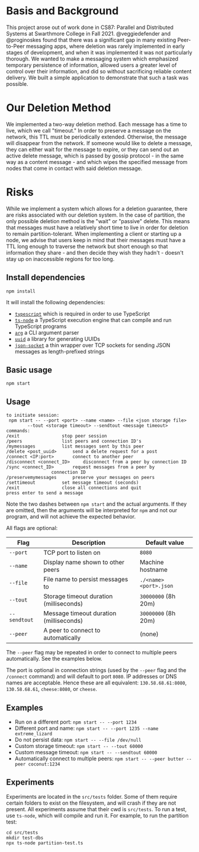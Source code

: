 # Basis and Background

This project arose out of work done in CS87: Parallel and Distributed 
Systems at Swarthmore College in Fall 2021. @veggiedefender and @proginoskes
found that there was a significant gap in many existing Peer-to-Peer messaging
apps, where deletion was rarely implemented in early stages of development, and
when it was implemented it was not particularly thorough. We wanted to make
a messaging system which emphasized temporary persistence of information, allowed
users a greater level of control over their information, and did so without
sacrificing reliable content delivery. We built a simple application to 
demonstrate that such a task was possible.

# Our Deletion Method

We implemented a two-way deletion method. Each message has a time to live, which
we call "timeout." In order to preserve a message on the network, this TTL
must be periodically extended. Otherwise, the message will disappear from the
network. If someone would like to delete a message, they can either wait for
the message to expire, or they can send out an active delete message, which is
passed by gossip protocol - in the same way as a content message - and which 
wipes the specified message from nodes that come in contact with said deletion
message.

# Risks

While we implement a system which allows for a deletion guarantee, there are
risks associated with our deletion system. In the case of partition, the only
possible deletion method is the "wait" or "passive" delete. This means that
messages must have a relatively short time to live in order for deletion to remain
partition-tolerant. When implementing a client or starting up a node, we advise
that users keep in mind that their messages must have a TTL long enough to
traverse the network but short enough so that information they share - and then
decide they wish they hadn't - doesn't stay up on inaccessible regions for too 
long.

## Install dependencies
```
npm install
```

It will install the following dependencies:
* [`typescript`](https://www.npmjs.com/package/typescript) which is required in
  order to use TypeScript
* [`ts-node`](https://www.npmjs.com/package/ts-node) a TypeScript execution
  engine that can compile and run TypeScript programs
* [`arg`](https://www.npmjs.com/package/arg) a CLI argument parser
* [`uuid`](https://www.npmjs.com/package/uuid) a library for generating UUIDs
* [`json-socket`](https://www.npmjs.com/package/json-socket) a thin wrapper over
  TCP sockets for sending JSON messages as length-prefixed strings

## Basic usage
```
npm start
```

## Usage
```
to initiate session:
 npm start -- --port <port> --name <name> --file <json storage file>
		--tout <storage timeout> --sendtout <message timeout>
commands:
/exit				 stop peer session
/peers				 list peers and connection ID's
/mymessages			 list messages sent by this peer
/delete <post_uuid>		 send a delete request for a post
/connect <IP:port>		 connect to another peer
/disconnect <connect_ID>	 disconnect from a peer by connection ID
/sync <connect_ID>		 request messages from a peer by
				 connection ID
/preservemymessages		 preserve your messages on peers
/settimeout			 set message timeout (seconds)
/exit				 close all connections and quit
press enter to send a message
```

Note the two dashes between `npm start` and the actual arguments. If they are
omitted, then the arguments will be interpreted for `npm` and not our program,
and will not achieve the expected behavior.

All flags are optional:

| Flag         | Description                             | Default value         |
| ------------ | --------------------------------------- | --------------------- |
| `--port`     | TCP port to listen on                   | `8080`                |
| `--name`     | Display name shown to other peers       | Machine hostname      |
| `--file`     | File name to persist messages to        | `./<name><port>.json` |
| `--tout`     | Storage timeout duration (milliseconds) | `30000000` (8h 20m)   |
| `--sendtout` | Message timeout duration (milliseconds) | `30000000` (8h 20m)   |
| `--peer`     | A peer to connect to automatically      | (none)                |

The `--peer` flag may be repeated in order to connect to multiple peers
automatically. See the examples below.

The port is optional in connection strings (used by the `--peer` flag and the
`/connect` command) and will default to port `8080`. IP addresses or DNS names
are acceptable. Hence these are all equivalent: `130.58.68.61:8080`,
`130.58.68.61`, `cheese:8080`, or `cheese`.

## Examples

* Run on a different port: `npm start -- --port 1234`
* Different port and name: `npm start -- --port 1235 --name extreme_lizard`
* Do not persist data: `npm start -- --file /dev/null`
* Custom storage timeout: `npm start -- --tout 60000`
* Custom message timeout: `npm start -- --sendtout 60000`
* Automatically connect to multiple peers: `npm start -- --peer butter --peer coconut:1234`

## Experiments
Experiments are located in the `src/tests` folder. Some of them require certain
folders to exist on the filesystem, and will crash if they are not present.
All experiments assume that their cwd is `src/tests`. To run a test, use
`ts-node`, which will compile and run it. For example, to run the partition
test:

```
cd src/tests
mkdir test-dbs
npx ts-node partition-test.ts
```
